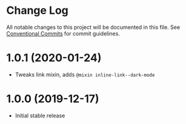 # Change Log

All notable changes to this project will be documented in this file.
See [Conventional Commits](https://conventionalcommits.org) for commit guidelines.

# 1.0.1 (2020-01-24)

* Tweaks link mixin, adds `@mixin inline-link--dark-mode`

# 1.0.0 (2019-12-17)

* Initial stable release
